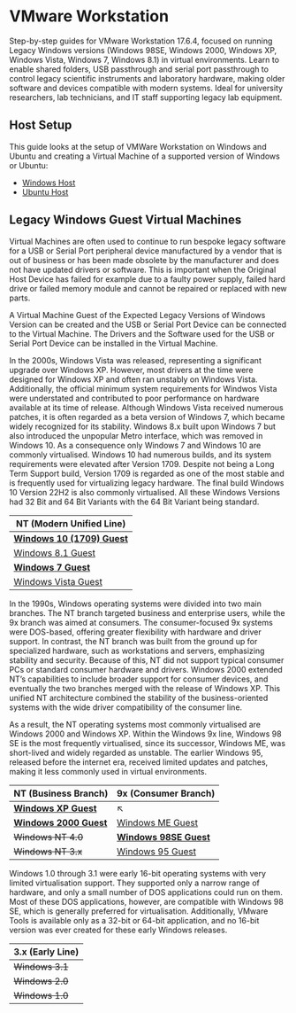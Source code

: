 # VMware Workstation 

Step-by-step guides for VMware Workstation 17.6.4, focused on running Legacy Windows versions (Windows 98SE, Windows 2000, Windows XP, Windows Vista, Windows 7, Windows 8.1) in virtual environments. Learn to enable shared folders, USB passthrough and serial port passthrough to control legacy scientific instruments and laboratory hardware, making older software and devices compatible with modern systems. Ideal for university researchers, lab technicians, and IT staff supporting legacy lab equipment.

## Host Setup

This guide looks at the setup of VMWare Workstation on Windows and Ubuntu and creating a Virtual Machine of a supported version of Windows or Ubuntu:

* [Windows Host](./windows-host/readme.md)
* [Ubuntu Host](./ubuntu-host/readme.md)

## Legacy Windows Guest Virtual Machines

Virtual Machines are often used to continue to run bespoke legacy software for a USB or Serial Port peripheral device manufactured by a vendor that is out of business or has been made obsolete by the manufacturer and does not have updated drivers or software. This is important when the Original Host Device has failed for example due to a faulty power supply, failed hard drive or failed memory module and cannot be repaired or replaced with new parts. 

A Virtual Machine Guest of the Expected Legacy Versions of Windows Version can be created and the USB or Serial Port Device can be connected to the Virtual Machine. The Drivers and the Software used for the USB or Serial Port Device can be installed in the Virtual Machine.

In the 2000s, Windows Vista was released, representing a significant upgrade over Windows XP. However, most drivers at the time were designed for Windows XP and often ran unstably on Windows Vista. Additionally, the official minimum system requirements for Windwos Vista were understated and contributed to poor performance on hardware available at its time of release. Although Windows Vista received numerous patches, it is often regarded as a beta version of Windows 7, which became widely recognized for its stability. Windows 8.x built upon Windows 7 but also introduced the unpopular Metro interface, which was removed in Windows 10. As a consequence only Windows 7 and Windows 10 are commonly virtualised. Windows 10 had numerous builds, and its system requirements were elevated after Version 1709. Despite not being a Long Term Support build, Version 1709 is regarded as one of the most stable and is frequently used for virtualizing legacy hardware. The final build Windows 10 Version 22H2 is also commonly virtualised. All these Windows Versions had 32 Bit and 64 Bit Variants with the 64 Bit Variant being standard.

|NT (Modern Unified Line)|
|---|
|[**Windows 10 (1709) Guest**](./windows-1709-guest/readme.md)|
|[Windows 8.1 Guest](./windows-81-guest/readme.md)|
|[**Windows 7 Guest**](./windows-7-guest/readme.md)|
|[Windows Vista Guest](./windows-vista-guest/readme.md)|

In the 1990s, Windows operating systems were divided into two main branches. The NT branch targeted business and enterprise users, while the 9x branch was aimed at consumers. The consumer-focused 9x systems were DOS-based, offering greater flexibility with hardware and driver support. In contrast, the NT branch was built from the ground up for specialized hardware, such as workstations and servers, emphasizing stability and security. Because of this, NT did not support typical consumer PCs or standard consumer hardware and drivers. Windows 2000 extended NT’s capabilities to include broader support for consumer devices, and eventually the two branches merged with the release of Windows XP. This unified NT architecture combined the stability of the business-oriented systems with the wide driver compatibility of the consumer line.

As a result, the NT operating systems most commonly virtualised are Windows 2000 and Windows XP. Within the Windows 9x line, Windows 98 SE is the most frequently virtualised, since its successor, Windows ME, was short-lived and widely regarded as unstable. The earlier Windows 95, released before the internet era, received limited updates and patches, making it less commonly used in virtual environments.

|NT (Business Branch)|9x (Consumer Branch)|
|---|---|
|[**Windows XP Guest**](./windows-xp-guest/readme.md)|↖|
|[**Windows 2000 Guest**](./windows-2000-guest/readme.md)|[Windows ME Guest](./windows-me-guest/readme.md)|
|~~Windows NT 4.0~~|[**Windows 98SE Guest**](./windows-98SE-guest/readme.md)|
|~~Windows NT 3.x~~|[Windows 95 Guest](./windows-95-guest/readme.md)||

Windows 1.0 through 3.1 were early 16-bit operating systems with very limited virtualisation support. They supported only a narrow range of hardware, and only a small number of DOS applications could run on them. Most of these DOS applications, however, are compatible with Windows 98 SE, which is generally preferred for virtualisation. Additionally, VMware Tools is available only as a 32-bit or 64-bit application, and no 16-bit version was ever created for these early Windows releases.

|3.x (Early Line)|
|---|
|~~Windows 3.1~~|
|~~Windows 2.0~~|
|~~Windows 1.0~~|
